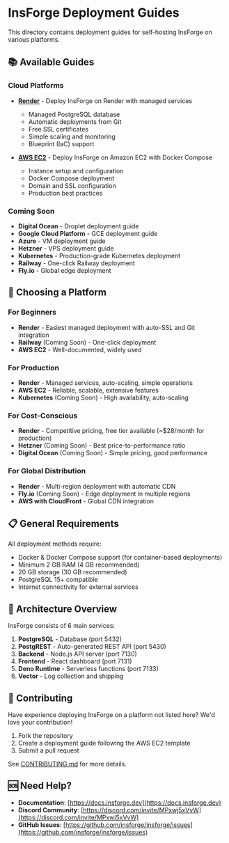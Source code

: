 # InsForge Deployment Guides

This directory contains deployment guides for self-hosting InsForge on various platforms.

## 📚 Available Guides

### Cloud Platforms

- **[Render](./deploy-to-render.md)** - Deploy InsForge on Render with managed services
  - Managed PostgreSQL database
  - Automatic deployments from Git
  - Free SSL certificates
  - Simple scaling and monitoring
  - Blueprint (IaC) support

- **[AWS EC2](./deploy-to-aws-ec2.md)** - Deploy InsForge on Amazon EC2 with Docker Compose
  - Instance setup and configuration
  - Docker Compose deployment
  - Domain and SSL configuration
  - Production best practices

### Coming Soon

- **Digital Ocean** - Droplet deployment guide
- **Google Cloud Platform** - GCE deployment guide
- **Azure** - VM deployment guide
- **Hetzner** - VPS deployment guide
- **Kubernetes** - Production-grade Kubernetes deployment
- **Railway** - One-click Railway deployment
- **Fly.io** - Global edge deployment

## 🎯 Choosing a Platform

### For Beginners
- **Render** - Easiest managed deployment with auto-SSL and Git integration
- **Railway** (Coming Soon) - One-click deployment
- **AWS EC2** - Well-documented, widely used

### For Production
- **Render** - Managed services, auto-scaling, simple operations
- **AWS EC2** - Reliable, scalable, extensive features
- **Kubernetes** (Coming Soon) - High availability, auto-scaling

### For Cost-Conscious
- **Render** - Competitive pricing, free tier available (~$28/month for production)
- **Hetzner** (Coming Soon) - Best price-to-performance ratio
- **Digital Ocean** (Coming Soon) - Simple pricing, good performance

### For Global Distribution
- **Render** - Multi-region deployment with automatic CDN
- **Fly.io** (Coming Soon) - Edge deployment in multiple regions
- **AWS with CloudFront** - Global CDN integration

## 📋 General Requirements

All deployment methods require:

- Docker & Docker Compose support (for container-based deployments)
- Minimum 2 GB RAM (4 GB recommended)
- 20 GB storage (30 GB recommended)
- PostgreSQL 15+ compatible
- Internet connectivity for external services

## 🔧 Architecture Overview

InsForge consists of 6 main services:

1. **PostgreSQL** - Database (port 5432)
2. **PostgREST** - Auto-generated REST API (port 5430)
3. **Backend** - Node.js API server (port 7130)
4. **Frontend** - React dashboard (port 7131)
5. **Deno Runtime** - Serverless functions (port 7133)
6. **Vector** - Log collection and shipping

## 🤝 Contributing

Have experience deploying InsForge on a platform not listed here? We'd love your contribution!

1. Fork the repository
2. Create a deployment guide following the AWS EC2 template
3. Submit a pull request

See [CONTRIBUTING.md](../../CONTRIBUTING.md) for more details.

## 🆘 Need Help?

- **Documentation**: [https://docs.insforge.dev](https://docs.insforge.dev)
- **Discord Community**: [https://discord.com/invite/MPxwj5xVvW](https://discord.com/invite/MPxwj5xVvW)
- **GitHub Issues**: [https://github.com/insforge/insforge/issues](https://github.com/insforge/insforge/issues)

